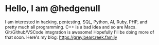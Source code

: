 # Hello, I am @hedgenull

I am interested in hacking, pentesting, SQL, Python, AI, Ruby, PHP, and pretty much all programming.
C++ is a bad idea and so are Macs. Git/Github/VSCode integration is awesome! Hopefully I'll be doing more of that soon.
Here's my blog: https://grey.bearcreek.family
